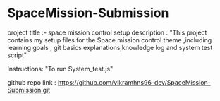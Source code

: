 # SpaceMission-Submission


project title :- space mission control setup
description : "This project contains my setup files for the Space mission control theme ,including learning goals , git basics explanations,knowledge log and system test script"

Instructions: "To run System_test.js"

github repo link : https://github.com/vikramhns96-dev/SpaceMission-Submission.git 
